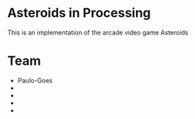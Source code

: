 # Asteroids in Processing
This is an implementation of the arcade video game Asteroids

# Team

- Paulo-Goes
- 
-
-
-
